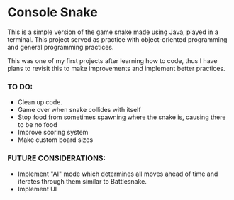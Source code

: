 # Console Snake

This is a simple version of the game snake made using Java, played in a terminal.
This project served as practice with object-oriented programming and general programming practices.

This was one of my first projects after learning how to code, thus I have plans to revisit this to make improvements and implement better practices.

### TO DO:

- Clean up code.
- Game over when snake collides with itself
- Stop food from sometimes spawning where the snake is, causing there to be no food
- Improve scoring system
- Make custom board sizes

### FUTURE CONSIDERATIONS:

- Implement "AI" mode which determines all moves ahead of time and iterates through them
      similar to Battlesnake.
- Implement UI
